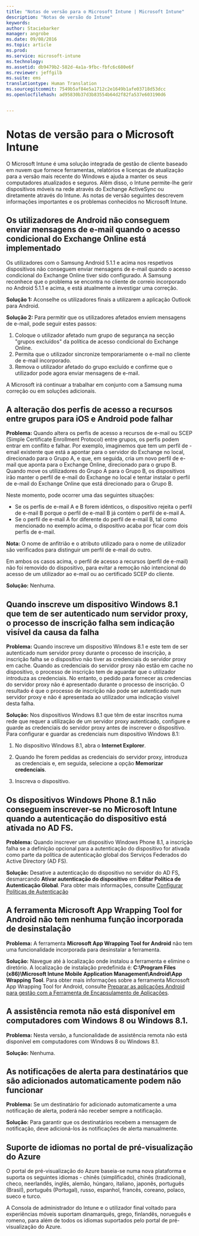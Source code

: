 ```yaml
---
title: "Notas de versão para o Microsoft Intune | Microsoft Intune"
description: "Notas de versão do Intune"
keywords: 
author: Staciebarker
manager: angrobe
ms.date: 09/08/2016
ms.topic: article
ms.prod: 
ms.service: microsoft-intune
ms.technology: 
ms.assetid: db9479b2-582d-4a1a-9fbc-fbfc6c680e6f
ms.reviewer: jeffgilb
ms.suite: ems
translationtype: Human Translation
ms.sourcegitcommit: 7549b5af84e5a1712c2e1649b1afe03718d53dcc
ms.openlocfilehash: ad95830b37d3b83554b64d2f82fa537e603190d6


---
```


# Notas de versão para o Microsoft Intune
O Microsoft Intune é uma solução integrada de gestão de cliente baseado em nuvem que fornece ferramentas, relatórios e licenças de atualização para a versão mais recente do Windows e ajuda a manter os seus computadores atualizados e seguros. Além disso, o Intune permite-lhe gerir dispositivos móveis na rede através do Exchange ActiveSync ou diretamente através do Intune. As notas de versão seguintes descrevem informações importantes e os problemas conhecidos no Microsoft Intune.


## Os utilizadores de Android não conseguem enviar mensagens de e-mail quando o acesso condicional do Exchange Online está implementado

Os utilizadores com o Samsung Android 5.1.1 e acima nos respetivos dispositivos não conseguem enviar mensagens de e-mail quando o acesso condicional do Exchange Online tiver sido configurado. A Samsung reconhece que o problema se encontra no cliente de correio incorporado no Android 5.1.1 e acima, e está atualmente a investigar uma correção.

**Solução 1:** Aconselhe os utilizadores finais a utilizarem a aplicação Outlook para Android.

**Solução 2:** Para permitir que os utilizadores afetados enviem mensagens de e-mail, pode seguir estes passos:

1. Coloque o utilizador afetado num grupo de segurança na secção "grupos excluídos" da política de acesso condicional do Exchange Online.
2. Permita que o utilizador sincronize temporariamente o e-mail no cliente de e-mail incorporado.
3. Remova o utilizador afetado do grupo excluído e confirme que o utilizador pode agora enviar mensagens de e-mail.

A Microsoft irá continuar a trabalhar em conjunto com a Samsung numa correção ou em soluções adicionais.



## A alteração dos perfis de acesso a recursos entre grupos para iOS e Android pode falhar
**Problema:** Quando altera os perfis de acesso a recursos de e-mail ou SCEP (Simple Certificate Enrollment Protocol) entre grupos, os perfis podem entrar em conflito e falhar. Por exemplo, imaginemos que tem um perfil de -email existente que está a apontar para o servidor do Exchange no local, direcionado para o Grupo A, e que, em seguida, cria um novo perfil de e-mail que aponta para o Exchange Online, direcionado para o grupo B. Quando move os utilizadores do Grupo A para o Grupo B, os dispositivos irão manter o perfil de e-mail do Exchange no local e tentar instalar o perfil de e-mail do Exchange Online que está direcionado para o Grupo B.

Neste momento, pode ocorrer uma das seguintes situações: 
* Se os perfis de e-mail A e B forem idênticos, o dispositivo rejeita o perfil de e-mail B porque o perfil de e-mail B já contém o perfil de e-mail A.
* Se o perfil de e-mail A for diferente do perfil de e-mail B, tal como mencionado no exemplo acima, o dispositivo acaba por ficar com dois perfis de e-mail.

**Nota:** O nome de anfitrião e o atributo utilizado para o nome de utilizador são verificados para distinguir um perfil de e-mail do outro.

Em ambos os casos acima, o perfil de acesso a recursos (perfil de e-mail) não foi removido do dispositivo, para evitar a remoção não intencional do acesso de um utilizador ao e-mail ou ao certificado SCEP do cliente.

**Solução:** Nenhuma.

## Quando inscreve um dispositivo Windows 8.1 que tem de ser autenticado num servidor proxy, o processo de inscrição falha sem indicação visível da causa da falha
**Problema:** Quando inscreve um dispositivo Windows 8.1 e este tem de ser autenticado num servidor proxy durante o processo de inscrição, a inscrição falha se o dispositivo não tiver as credenciais do servidor proxy em cache. Quando as credenciais do servidor proxy não estão em cache no dispositivo, o processo de inscrição tem de aguardar que o utilizador introduza as credenciais. No entanto, o pedido para fornecer as credencias do servidor proxy não é apresentado durante o processo de inscrição. O resultado é que o processo de inscrição não pode ser autenticado num servidor proxy e não é apresentada ao utilizador uma indicação visível desta falha.

**Solução:** Nos dispositivos Windows 8.1 que têm de estar inscritos numa rede que requer a utilização de um servidor proxy autenticado, configure e guarde as credenciais do servidor proxy antes de inscrever o dispositivo. Para configurar e guardar as credenciais num dispositivo Windows 8.1:

1.  No dispositivo Windows 8.1, abra o **Internet Explorer**.

2.  Quando lhe forem pedidas as credenciais do servidor proxy, introduza as credenciais e, em seguida, selecione a opção **Memorizar credenciais**.

3.  Inscreva o dispositivo.

## Os dispositivos Windows Phone 8.1 não conseguem inscrever-se no Microsoft Intune quando a autenticação do dispositivo está ativada no AD FS.
**Problema:** Quando inscrever um dispositivo Windows Phone 8.1, a inscrição falha se a definição opcional para a autenticação do dispositivo for ativada como parte da política de autenticação global dos Serviços Federados do Active Directory (AD FS).

**Solução:** Desative a autenticação do dispositivo no servidor do AD FS, desmarcando **Ativar autenticação do dispositivo** em **Editar Política de Autenticação Global**. Para obter mais informações, consulte [Configurar Políticas de Autenticação](http://technet.microsoft.com/library/dn486781.aspx)


## A ferramenta Microsoft App Wrapping Tool for Android não tem nenhuma função incorporada de desinstalação
**Problema:** A ferramenta **Microsoft App Wrapping Tool for Android** não tem uma funcionalidade incorporada para desinstalar a ferramenta.

**Solução:** Navegue até à localização onde instalou a ferramenta e elimine o diretório. A localização de instalação predefinida é: **C:\Program Files (x86)\Microsoft Intune Mobile Application Management\Android\App Wrapping Tool**. Para obter mais informações sobre a ferramenta Microsoft App Wrapping Tool for Android, consulte [Preparar as aplicações Android para gestão com a Ferramenta de Encapsulamento de Aplicações](/intune/deploy-use/prepare-android-apps-for-mobile-application-management-with-the-microsoft-intune-app-wrapping-tool).

## A assistência remota não está disponível em computadores com Windows 8 ou Windows 8.1.
**Problema:** Nesta versão, a funcionalidade de assistência remota não está disponível em computadores com Windows 8 ou Windows 8.1.

**Solução:** Nenhuma.

## As notificações de alerta para destinatários que são adicionados automaticamente podem não funcionar
**Problema:** Se um destinatário for adicionado automaticamente a uma notificação de alerta, poderá não receber sempre a notificação.

**Solução:** Para garantir que os destinatários recebem a mensagem de notificação, deve adicioná-los às notificações de alerta manualmente.

## Suporte de idiomas no portal de pré-visualização do Azure
O portal de pré-visualização do Azure baseia-se numa nova plataforma e suporta os seguintes idiomas - chinês (simplificado), chinês (tradicional), checo, neerlandês, inglês, alemão, húngaro, italiano, japonês, português (Brasil), português (Portugal), russo, espanhol, francês, coreano, polaco, sueco e turco.

A Consola de administrador do Intune e o utilizador final voltado para experiências móveis suportam dinamarquês, grego, finlandês, norueguês e romeno, para além de todos os idiomas suportados pelo portal de pré-visualização do Azure.



<!--HONumber=Sep16_HO2-->


